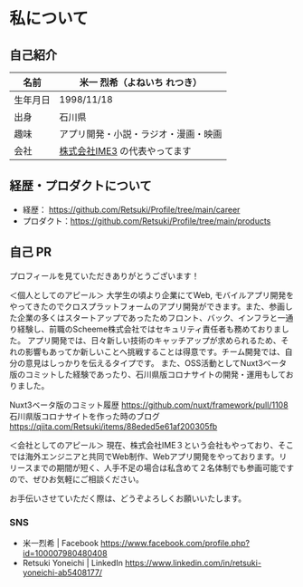 # 私について

## 自己紹介

| 名前     | 米一 烈希（よねいち れつき）         |
| -------- | ------------------------------------ |
| 生年月日 | 1998/11/18                           |
| 出身     | 石川県                               |
| 趣味     | アプリ開発・小説・ラジオ・漫画・映画 |
| 会社     | [株式会社IME3](https://www.notion.so/IME3-4e77c502b80d4423957fdae5db14cadd) の代表やってます |

## 経歴・プロダクトについて

- 経歴： https://github.com/Retsuki/Profile/tree/main/career
- プロダクト：https://github.com/Retsuki/Profile/tree/main/products

## 自己 PR

プロフィールを見ていただきありがとうございます！

＜個人としてのアピール＞
大学生の頃より企業にてWeb, モバイルアプリ開発をやってきたのでクロスプラットフォームのアプリ開発ができます。また、参画した企業の多くはスタートアップであったためフロント、バック、インフラと一通り経験し、前職のScheeme株式会社ではセキュリティ責任者も務めておりました。
アプリ開発では、日々新しい技術のキャッチアップが求められるため、それの影響もあってか新しいことへ挑戦することは得意です。チーム開発では、自分の意見はしっかりを伝えるタイプです。
また、OSS活動としてNuxt3ベータ版のコミットした経験であったり、石川県版コロナサイトの開発・運用もしておりました。

Nuxt3ベータ版のコミット履歴
https://github.com/nuxt/framework/pull/1108
石川県版コロナサイトを作った時のブログ
https://qiita.com/Retsuki/items/88eded5e61af200305fb

＜会社としてのアピール＞
現在、株式会社IME３という会社もやっており、そこでは海外エンジニアと共同でWeb制作、Webアプリ開発をやっております。リリースまでの期間が短く、人手不足の場合は私含めて２名体制でも参画可能ですので、ぜひお気軽にご相談ください。

お手伝いさせていただく際は、どうぞよろしくお願いいたします。

### SNS

- 米一烈希 | Facebook https://www.facebook.com/profile.php?id=100007980480408
- Retsuki Yoneichi | LinkedIn https://www.linkedin.com/in/retsuki-yoneichi-ab5408177/
